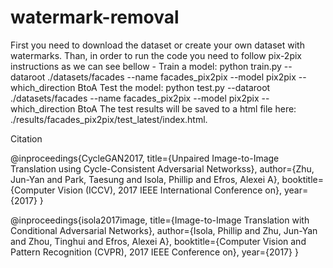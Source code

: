 # watermark-removal
First you need to download the dataset or create your own dataset with watermarks.
Than, in order to run the code you need to follow pix-2pix instructions as we can see bellow - 
Train a model: python train.py --dataroot ./datasets/facades --name facades_pix2pix --model pix2pix --which_direction BtoA
Test the model: python test.py --dataroot ./datasets/facades --name facades_pix2pix --model pix2pix --which_direction BtoA
The test results will be saved to a html file here: ./results/facades_pix2pix/test_latest/index.html.

Citation

@inproceedings{CycleGAN2017,
  title={Unpaired Image-to-Image Translation using Cycle-Consistent Adversarial Networkss},
  author={Zhu, Jun-Yan and Park, Taesung and Isola, Phillip and Efros, Alexei A},
  booktitle={Computer Vision (ICCV), 2017 IEEE International Conference on},
  year={2017}
}


@inproceedings{isola2017image,
  title={Image-to-Image Translation with Conditional Adversarial Networks},
  author={Isola, Phillip and Zhu, Jun-Yan and Zhou, Tinghui and Efros, Alexei A},
  booktitle={Computer Vision and Pattern Recognition (CVPR), 2017 IEEE Conference on},
  year={2017}
}
